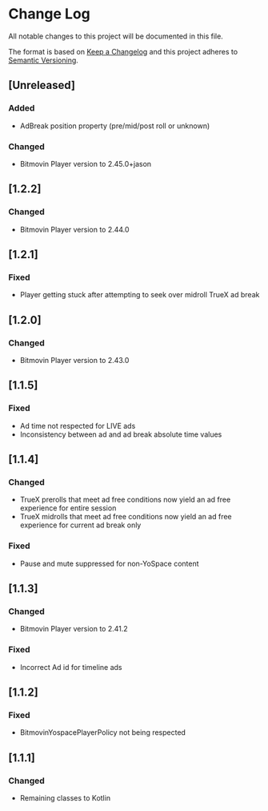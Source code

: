 # Change Log
All notable changes to this project will be documented in this file.

The format is based on [Keep a Changelog](http://keepachangelog.com/)
and this project adheres to [Semantic Versioning](http://semver.org/).

## [Unreleased]

### Added
- AdBreak position property (pre/mid/post roll or unknown)

### Changed
- Bitmovin Player version to 2.45.0+jason

## [1.2.2]

### Changed
- Bitmovin Player version to 2.44.0

## [1.2.1]

### Fixed
- Player getting stuck after attempting to seek over midroll TrueX ad break

## [1.2.0]

### Changed
- Bitmovin Player version to 2.43.0

## [1.1.5]

### Fixed
- Ad time not respected for LIVE ads
- Inconsistency between ad and ad break absolute time values

## [1.1.4]

### Changed
- TrueX prerolls that meet ad free conditions now yield an ad free experience for entire session
- TrueX midrolls that meet ad free conditions now yield an ad free experience for current ad break only

### Fixed
- Pause and mute suppressed for non-YoSpace content

## [1.1.3]

### Changed
- Bitmovin Player version to 2.41.2

### Fixed
- Incorrect Ad id for timeline ads

## [1.1.2]

### Fixed
- BitmovinYospacePlayerPolicy not being respected

## [1.1.1]

### Changed
- Remaining classes to Kotlin
